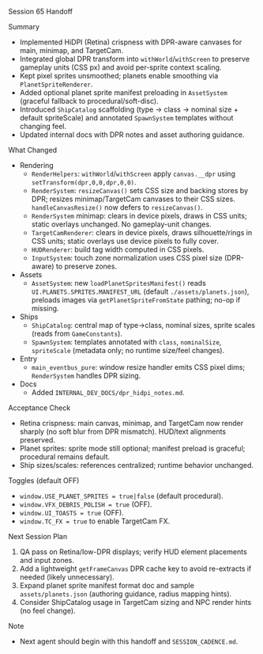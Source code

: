 Session 65 Handoff

Summary
- Implemented HiDPI (Retina) crispness with DPR-aware canvases for main, minimap, and TargetCam.
- Integrated global DPR transform into `withWorld`/`withScreen` to preserve gameplay units (CSS px) and avoid per-sprite context scaling.
- Kept pixel sprites unsmoothed; planets enable smoothing via `PlanetSpriteRenderer`.
- Added optional planet sprite manifest preloading in `AssetSystem` (graceful fallback to procedural/soft-disc).
- Introduced `ShipCatalog` scaffolding (type → class → nominal size + default spriteScale) and annotated `SpawnSystem` templates without changing feel.
- Updated internal docs with DPR notes and asset authoring guidance.

What Changed
- Rendering
  - `RenderHelpers`: `withWorld`/`withScreen` apply `canvas.__dpr` using `setTransform(dpr,0,0,dpr,0,0)`.
  - `RenderSystem`: `resizeCanvas()` sets CSS size and backing stores by DPR; resizes minimap/TargetCam canvases to their CSS sizes. `handleCanvasResize()` now defers to `resizeCanvas()`.
  - `RenderSystem` minimap: clears in device pixels, draws in CSS units; static overlays unchanged. No gameplay-unit changes.
  - `TargetCamRenderer`: clears in device pixels, draws silhouette/rings in CSS units; static overlays use device pixels to fully cover.
  - `HUDRenderer`: build tag width computed in CSS pixels.
  - `InputSystem`: touch zone normalization uses CSS pixel size (DPR-aware) to preserve zones.
- Assets
  - `AssetSystem`: new `loadPlanetSpritesManifest()` reads `UI.PLANETS.SPRITES.MANIFEST_URL` (default `./assets/planets.json`), preloads images via `getPlanetSpriteFromState` pathing; no-op if missing.
- Ships
  - `ShipCatalog`: central map of type→class, nominal sizes, sprite scales (reads from `GameConstants`).
  - `SpawnSystem`: templates annotated with `class`, `nominalSize`, `spriteScale` (metadata only; no runtime size/feel changes).
- Entry
  - `main_eventbus_pure`: window resize handler emits CSS pixel dims; `RenderSystem` handles DPR sizing.
- Docs
  - Added `INTERNAL_DEV_DOCS/dpr_hidpi_notes.md`.

Acceptance Check
- Retina crispness: main canvas, minimap, and TargetCam now render sharply (no soft blur from DPR mismatch). HUD/text alignments preserved.
- Planet sprites: sprite mode still optional; manifest preload is graceful; procedural remains default.
- Ship sizes/scales: references centralized; runtime behavior unchanged.

Toggles (default OFF)
- `window.USE_PLANET_SPRITES = true|false` (default procedural).
- `window.VFX_DEBRIS_POLISH = true` (OFF).
- `window.UI_TOASTS = true` (OFF).
- `window.TC_FX = true` to enable TargetCam FX.

Next Session Plan
1) QA pass on Retina/low-DPR displays; verify HUD element placements and input zones.
2) Add a lightweight `getFrameCanvas` DPR cache key to avoid re-extracts if needed (likely unnecessary).
3) Expand planet sprite manifest format doc and sample `assets/planets.json` (authoring guidance, radius mapping hints).
4) Consider ShipCatalog usage in TargetCam sizing and NPC render hints (no feel change).

Note
- Next agent should begin with this handoff and `SESSION_CADENCE.md`.

